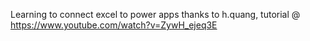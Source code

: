 Learning to connect excel to power apps
thanks to h.quang, tutorial @ https://www.youtube.com/watch?v=ZywH_ejeq3E
